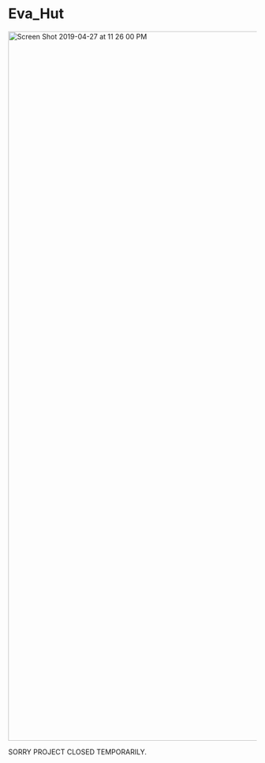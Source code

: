 # Eva_Hut

<img width="1440" alt="Screen Shot 2019-04-27 at 11 26 00 PM" src="https://user-images.githubusercontent.com/39818843/56859768-4f431600-6944-11e9-9883-176a82077051.png">


SORRY PROJECT CLOSED TEMPORARILY.
